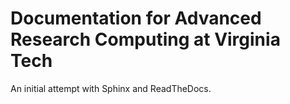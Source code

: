 # Documentation for Advanced Research Computing at Virginia Tech

An initial attempt with Sphinx and ReadTheDocs.
